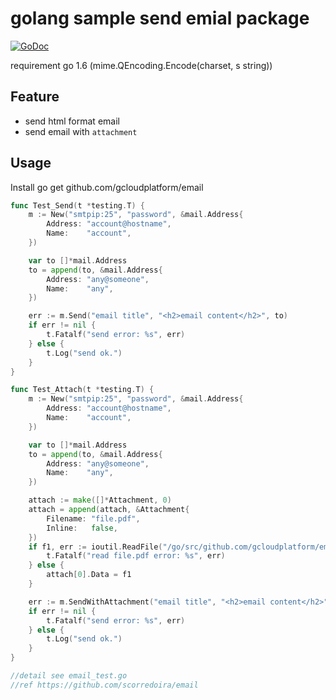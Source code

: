 # golang sample send emial package

[![GoDoc](https://godoc.org/github.com/gcloudplatform/email?status.png)](https://godoc.org/github.com/gcloudplatform/email)

requirement go 1.6 (mime.QEncoding.Encode(charset, s string))

## Feature
- send html format email
- send email with `attachment`

## Usage

Install
    go get github.com/gcloudplatform/email

```go
func Test_Send(t *testing.T) {
	m := New("smtpip:25", "password", &mail.Address{
		Address: "account@hostname",
		Name:    "account",
	})

	var to []*mail.Address
	to = append(to, &mail.Address{
		Address: "any@someone",
		Name:    "any",
	})

	err := m.Send("email title", "<h2>email content</h2>", to)
	if err != nil {
		t.Fatalf("send error: %s", err)
	} else {
		t.Log("send ok.")
	}
}

func Test_Attach(t *testing.T) {
	m := New("smtpip:25", "password", &mail.Address{
		Address: "account@hostname",
		Name:    "account",
	})

	var to []*mail.Address
	to = append(to, &mail.Address{
		Address: "any@someone",
		Name:    "any",
	})

	attach := make([]*Attachment, 0)
	attach = append(attach, &Attachment{
		Filename: "file.pdf",
		Inline:   false,
	})
	if f1, err := ioutil.ReadFile("/go/src/github.com/gcloudplatform/email/file.pdf"); err != nil {
		t.Fatalf("read file.pdf error: %s", err)
	} else {
		attach[0].Data = f1
	}

	err := m.SendWithAttachment("email title", "<h2>email content</h2>", to, attach)
	if err != nil {
		t.Fatalf("send error: %s", err)
	} else {
		t.Log("send ok.")
	}
}

//detail see email_test.go
//ref https://github.com/scorredoira/email
```